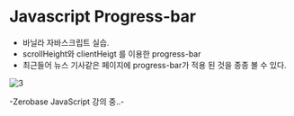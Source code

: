 # Javascript Progress-bar

- 바닐라 자바스크립트 실습.
- scrollHeight와 clientHeigt 를 이용한 progress-bar
- 최근들어 뉴스 기사같은 페이지에 progress-bar가 적용 된 것을 종종 볼 수 있다.


![3](https://user-images.githubusercontent.com/110772094/211571846-82158094-44f4-4c89-b126-128a09f0f1c0.PNG)


-Zerobase JavaScript 강의 중..-
